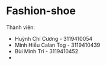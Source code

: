 # Fashion-shoe
Thành viên: 
 - Huỳnh Chí	Cường - 3119410054
 - Minh Hiếu Calan Tog - 3119410439
 - Bùi Minh	Trí - 3119410452 
 - 
